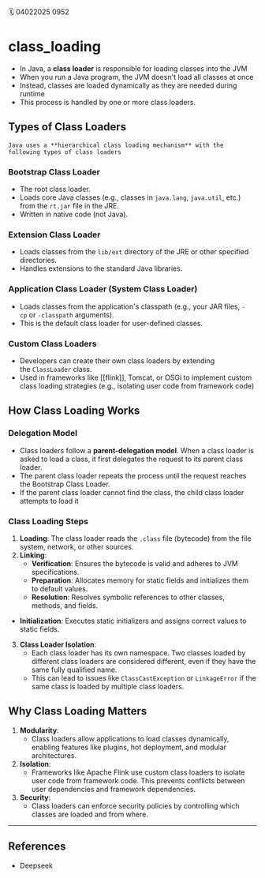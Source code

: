 🗓️ 04022025 0952

# class_loading

- In Java, a **class loader** is responsible for loading classes into the JVM
- When you run a Java program, the JVM doesn't load all classes at once
- Instead, classes are loaded dynamically as they are needed during runtime
- This process is handled by one or more class loaders.

## Types of Class Loaders

```ad-info
Java uses a **hierarchical class loading mechanism** with the following types of class loaders
```

### Bootstrap Class Loader
- The root class loader.
- Loads core Java classes (e.g., classes in `java.lang`, `java.util`, etc.) from the `rt.jar` file in the JRE.
- Written in native code (not Java).
### Extension Class Loader
- Loads classes from the `lib/ext` directory of the JRE or other specified directories.
- Handles extensions to the standard Java libraries.

### Application Class Loader (System Class Loader)
- Loads classes from the application's classpath (e.g., your JAR files, `-cp` or `-classpath` arguments).
- This is the default class loader for user-defined classes.
        
### Custom Class Loaders
- Developers can create their own class loaders by extending the `ClassLoader` class.
- Used in frameworks like [[flink]], Tomcat, or OSGi to implement custom class loading strategies (e.g., isolating user code from framework code)
        
## How Class Loading Works

### Delegation Model
- Class loaders follow a **parent-delegation model**. When a class loader is asked to load a class, it first delegates the request to its parent class loader.
- The parent class loader repeats the process until the request reaches the Bootstrap Class Loader.
- If the parent class loader cannot find the class, the child class loader attempts to load it
       
### Class Loading Steps
1. **Loading**: The class loader reads the `.class` file (bytecode) from the file system, network, or other sources.
2.  **Linking**:
	- **Verification**: Ensures the bytecode is valid and adheres to JVM specifications.
	- **Preparation**: Allocates memory for static fields and initializes them to default values.
	- **Resolution**: Resolves symbolic references to other classes, methods, and fields.
- **Initialization**: Executes static initializers and assigns correct values to static fields.
        
3. **Class Loader Isolation**:
    - Each class loader has its own namespace. Two classes loaded by different class loaders are considered different, even if they have the same fully qualified name.
    - This can lead to issues like `ClassCastException` or `LinkageError` if the same class is loaded by multiple class loaders.
        
## **Why Class Loading Matters**
1. **Modularity**:
    - Class loaders allow applications to load classes dynamically, enabling features like plugins, hot deployment, and modular architectures.
2. **Isolation**:
    - Frameworks like Apache Flink use custom class loaders to isolate user code from framework code. This prevents conflicts between user dependencies and framework dependencies.
3. **Security**:
    - Class loaders can enforce security policies by controlling which classes are loaded and from where.

---
## References
- Deepseek